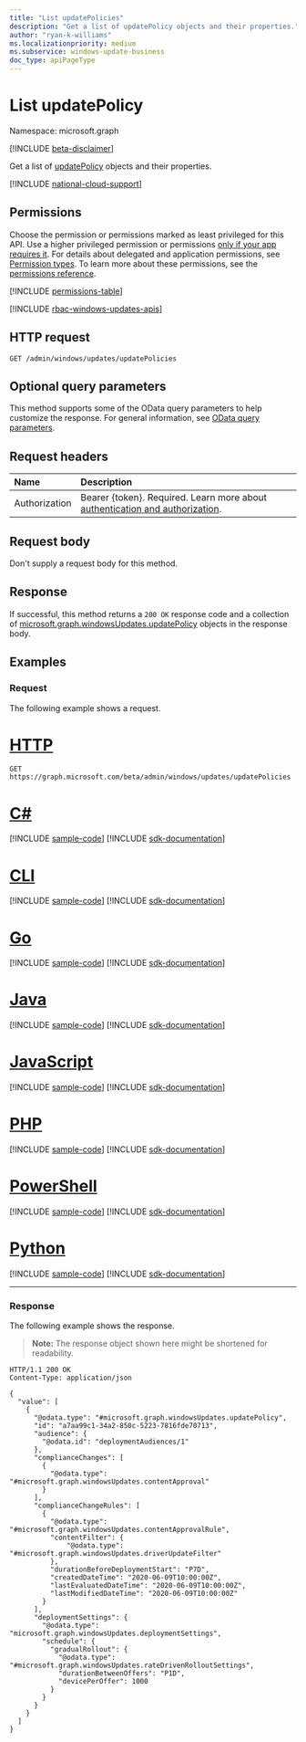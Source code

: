 ```yaml
---
title: "List updatePolicies"
description: "Get a list of updatePolicy objects and their properties."
author: "ryan-k-williams"
ms.localizationpriority: medium
ms.subservice: windows-update-business
doc_type: apiPageType
---
```


# List updatePolicy
Namespace: microsoft.graph

[!INCLUDE [beta-disclaimer](../../includes/beta-disclaimer.md)]

Get a list of [updatePolicy](../resources/windowsupdates-updatepolicy.md) objects and their properties.

[!INCLUDE [national-cloud-support](../../includes/global-only.md)]

## Permissions
Choose the permission or permissions marked as least privileged for this API. Use a higher privileged permission or permissions [only if your app requires it](/graph/permissions-overview#best-practices-for-using-microsoft-graph-permissions). For details about delegated and application permissions, see [Permission types](/graph/permissions-overview#permission-types). To learn more about these permissions, see the [permissions reference](/graph/permissions-reference).

<!-- { "blockType": "permissions", "name": "adminwindowsupdates_list_updatepolicies" } -->
[!INCLUDE [permissions-table](../includes/permissions/adminwindowsupdates-list-updatepolicies-permissions.md)]

[!INCLUDE [rbac-windows-updates-apis](../includes/rbac-for-apis/rbac-windows-updates-apis.md)]

## HTTP request

<!-- {
  "blockType": "ignored"
}
-->
``` http
GET /admin/windows/updates/updatePolicies
```

## Optional query parameters
This method supports some of the OData query parameters to help customize the response. For general information, see [OData query parameters](/graph/query-parameters).

## Request headers
|Name|Description|
|:---|:---|
|Authorization|Bearer {token}. Required. Learn more about [authentication and authorization](/graph/auth/auth-concepts).|

## Request body
Don't supply a request body for this method.

## Response

If successful, this method returns a `200 OK` response code and a collection of [microsoft.graph.windowsUpdates.updatePolicy](../resources/windowsupdates-updatepolicy.md) objects in the response body.

## Examples

### Request
The following example shows a request.
# [HTTP](#tab/http)
<!-- {
  "blockType": "request",
  "name": "list_updatepolicy"
}
-->
``` http
GET https://graph.microsoft.com/beta/admin/windows/updates/updatePolicies
```

# [C#](#tab/csharp)
[!INCLUDE [sample-code](../includes/snippets/csharp/list-updatepolicy-csharp-snippets.md)]
[!INCLUDE [sdk-documentation](../includes/snippets/snippets-sdk-documentation-link.md)]

# [CLI](#tab/cli)
[!INCLUDE [sample-code](../includes/snippets/cli/list-updatepolicy-cli-snippets.md)]
[!INCLUDE [sdk-documentation](../includes/snippets/snippets-sdk-documentation-link.md)]

# [Go](#tab/go)
[!INCLUDE [sample-code](../includes/snippets/go/list-updatepolicy-go-snippets.md)]
[!INCLUDE [sdk-documentation](../includes/snippets/snippets-sdk-documentation-link.md)]

# [Java](#tab/java)
[!INCLUDE [sample-code](../includes/snippets/java/list-updatepolicy-java-snippets.md)]
[!INCLUDE [sdk-documentation](../includes/snippets/snippets-sdk-documentation-link.md)]

# [JavaScript](#tab/javascript)
[!INCLUDE [sample-code](../includes/snippets/javascript/list-updatepolicy-javascript-snippets.md)]
[!INCLUDE [sdk-documentation](../includes/snippets/snippets-sdk-documentation-link.md)]

# [PHP](#tab/php)
[!INCLUDE [sample-code](../includes/snippets/php/list-updatepolicy-php-snippets.md)]
[!INCLUDE [sdk-documentation](../includes/snippets/snippets-sdk-documentation-link.md)]

# [PowerShell](#tab/powershell)
[!INCLUDE [sample-code](../includes/snippets/powershell/list-updatepolicy-powershell-snippets.md)]
[!INCLUDE [sdk-documentation](../includes/snippets/snippets-sdk-documentation-link.md)]

# [Python](#tab/python)
[!INCLUDE [sample-code](../includes/snippets/python/list-updatepolicy-python-snippets.md)]
[!INCLUDE [sdk-documentation](../includes/snippets/snippets-sdk-documentation-link.md)]

---

### Response
The following example shows the response.
>**Note:** The response object shown here might be shortened for readability.
<!-- {
  "blockType": "response",
  "truncated": true,
  "@odata.type": "Collection(microsoft.graph.windowsUpdates.updatePolicy)"
}
-->
``` http
HTTP/1.1 200 OK
Content-Type: application/json

{
  "value": [
    {
      "@odata.type": "#microsoft.graph.windowsUpdates.updatePolicy",
      "id": "a7aa99c1-34a2-850c-5223-7816fde70713",
      "audience": {
        "@odata.id": "deploymentAudiences/1"
      },
      "complianceChanges": [
        {
          "@odata.type": "#microsoft.graph.windowsUpdates.contentApproval"
        }
      ],
      "complianceChangeRules": [
        {
          "@odata.type": "#microsoft.graph.windowsUpdates.contentApprovalRule",
          "contentFilter": {
              "@odata.type": "#microsoft.graph.windowsUpdates.driverUpdateFilter"
          },
          "durationBeforeDeploymentStart": "P7D",
          "createdDateTime": "2020-06-09T10:00:00Z",
          "lastEvaluatedDateTime": "2020-06-09T10:00:00Z",
          "lastModifiedDateTime": "2020-06-09T10:00:00Z"
        }
      ],
      "deploymentSettings": {
        "@odata.type": "microsoft.graph.windowsUpdates.deploymentSettings",
        "schedule": {
          "gradualRollout": {
            "@odata.type": "#microsoft.graph.windowsUpdates.rateDrivenRolloutSettings",
            "durationBetweenOffers": "P1D",
            "devicePerOffer": 1000
          }
        }
      }
    }
  ]
}
```
